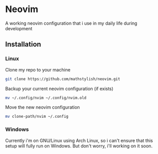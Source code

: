 # Neovim

A working neovim configuration that i use in my daily life during development

## Installation
### Linux
Clone my repo to your machine
```bash
git clone https://github.com/mathstylish/neovim.git
```
Backup your current neovim configuration (if exists)
```bash
mv ~/.config/nvim ~/.config/nvim.old
```
Move the new neovim configuration
```bash
mv clone-path/nvim ~/.config
```
### Windows
Currently i'm on GNU/Linux using Arch Linux, so i can't ensure that this setup will fully run on Windows. But don't worry, i'll working on it soon.